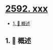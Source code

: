 # [2592. xxx](https://github.com/Tdahuyou/TNotes.leetcode/tree/main/notes/2592.%20xxx)

<!-- region:toc -->

- [1. 📝 概述](#1--概述)

<!-- endregion:toc -->

## 1. 📝 概述
